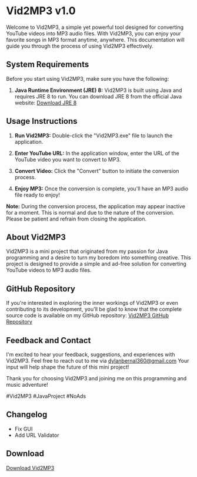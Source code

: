 # Vid2MP3 v1.0

Welcome to Vid2MP3, a simple yet powerful tool designed for converting YouTube videos into MP3 audio files. With Vid2MP3, you can enjoy your favorite songs in MP3 format anytime, anywhere. This documentation will guide you through the process of using Vid2MP3 effectively.

## System Requirements

Before you start using Vid2MP3, make sure you have the following:

1. **Java Runtime Environment (JRE) 8:** Vid2MP3 is built using Java and requires JRE 8 to run. You can download JRE 8 from the official Java website: [Download JRE 8](https://www.java.com/en/download/)

## Usage Instructions

1. **Run Vid2MP3:** Double-click the "Vid2MP3.exe" file to launch the application.

2. **Enter YouTube URL:** In the application window, enter the URL of the YouTube video you want to convert to MP3.

3. **Convert Video:** Click the "Convert" button to initiate the conversion process.

4. **Enjoy MP3:** Once the conversion is complete, you'll have an MP3 audio file ready to enjoy!

**Note:** During the conversion process, the application may appear inactive for a moment. This is normal and due to the nature of the conversion. Please be patient and refrain from closing the application.

## About Vid2MP3

Vid2MP3 is a mini project that originated from my passion for Java programming and a desire to turn my boredom into something creative. This project is designed to provide a simple and ad-free solution for converting YouTube videos to MP3 audio files.

## GitHub Repository

If you're interested in exploring the inner workings of Vid2MP3 or even contributing to its development, you'll be glad to know that the complete source code is available on my GitHub repository: [Vid2MP3 GitHub Repository](https://github.com/DBMO3/Vid2MP3)

## Feedback and Contact

I'm excited to hear your feedback, suggestions, and experiences with Vid2MP3. Feel free to reach out to me via [dylanbernal360@gmail.com](mailto:dylanbernal360@gmail.com) Your input will help shape the future of this mini project!

Thank you for choosing Vid2MP3 and joining me on this programming and music adventure!

\#Vid2MP3 #JavaProject #NoAds

## Changelog

- Fix GUI
- Add URL Validator

## Download

[Download Vid2MP3](https://www.mediafire.com/file/f6y5h5ujotqrr51/Vid2MP3.rar/file)
